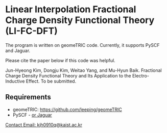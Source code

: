 # Linear Interpolation Fractional Charge Density Functional Theory (LI-FC-DFT)
The program is written on geomeTRIC code. Currently, it supports PySCF and Jaguar.

Please cite the paper below if this code was helpful.

Jun-Hyeong Kim, Dongju Kim, Weitao Yang, and Mu-Hyun Baik. Fractional Charge Density Functional Theory and Its Application to the Electro-Inductive Effect. To be submitted.

## Requirements
- geomeTRIC: https://github.com/leeping/geomeTRIC
- PySCF - <a href="https://pyscf.org/"> or Jaguar
  
Contact Email: kjh0910q@kaist.ac.kr
